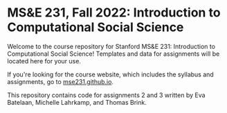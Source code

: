 # MS&E 231, Fall 2022: Introduction to Computational Social Science

Welcome to the course repository for Stanford MS&amp;E 231: Introduction to Computational Social Science! Templates and data for assignments will be located here for your use. 

If you're looking for the course website, which includes the syllabus and assignments, go to [mse231.github.io](https://mse231.github.io).

This repository contains code for assignments 2 and 3 written by Eva Batelaan, Michelle Lahrkamp, and Thomas Brink.
